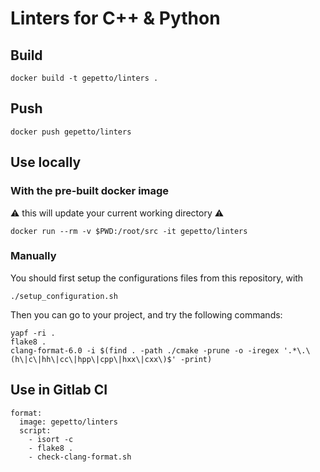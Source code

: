 # Linters for C++ & Python

## Build

```
docker build -t gepetto/linters .
```

## Push

```
docker push gepetto/linters
```

## Use locally

### With the pre-built docker image

:warning: this will update your current working directory :warning:

```
docker run --rm -v $PWD:/root/src -it gepetto/linters
```

### Manually

You should first setup the configurations files from this repository, with

```
./setup_configuration.sh
```

Then you can go to your project, and try the following commands:

```
yapf -ri .
flake8 .
clang-format-6.0 -i $(find . -path ./cmake -prune -o -iregex '.*\.\(h\|c\|hh\|cc\|hpp\|cpp\|hxx\|cxx\)$' -print)
```

## Use in Gitlab CI

```
format:
  image: gepetto/linters
  script:
    - isort -c
    - flake8 .
    - check-clang-format.sh
```
